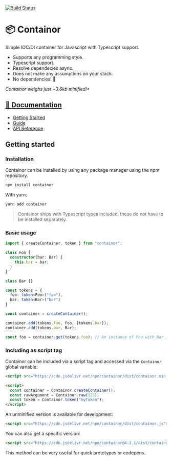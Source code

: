 
[![Build Status](https://gitlab.com/ngerritsen/containor/badges/master/pipeline.svg)](https://gitlab.com/ngerritsen/containor/-/commits/master)

# 📦 Containor

Simple IOC/DI container for Javascript with Typescript support.

- Supports any programming style.
- Typescript support.
- Resolve dependecies async.
- Does not make any assumptions on your stack.
- No dependencies! 🎂

_Containor weighs just ~3.6kb minified!\*_

## [📖 Documentation](https://ngerritsen.gitlab.io/containor)

- [Getting Started](https://ngerritsen.gitlab.io/containor/#/getting-started)
- [Guide](https://ngerritsen.gitlab.io/containor/#/guid)
- [API Reference](https://ngerritsen.gitlab.io/containor/#/api-reference)

## Getting started


### Installation

Containor can be installed by using any package manager using the npm repository.

```bash
npm install containor
```

With yarn:

```bash
yarn add containor
```

> Containor ships with Typescript types included, these do not have to be installed separately.

### Basic usage

```ts
import { createContainer, token } from "containor";

class Foo {
  constructor(bar: Bar) {
    this.bar = bar;
  }
}

class Bar {}

const tokens = {
  foo: token<Foo>("foo"),
  bar: token<Bar>("bar")
}

const container = createContainer();

container.add(tokens.foo, Foo, [tokens.bar]);
container.add(tokens.bar, Bar);

const foo = container.get(tokens.foo); // An instance of Foo with Bar injected.
```

### Including as script tag

Containor can be included via a script tag and accessed via the `Containor` global variable:

```html
<script src="https://cdn.jsdelivr.net/npm/containor/dist/containor.min.js"></script>

<script>
  const container = Containor.createContainer();
  const rawArgument = Containor.raw(123);
  const token = Containor.token("myToken");
</script>
```

An unminified version is available for development:

```html
<script src="https://cdn.jsdelivr.net/npm/containor/dist/containor.js"></script>
```

You can also get a specific version:

```html
<script src="https://cdn.jsdelivr.net/npm/containor@4.1.1/dist/containor.min.js"></script>
```

This method can be very useful for quick prototypes or codepens.
